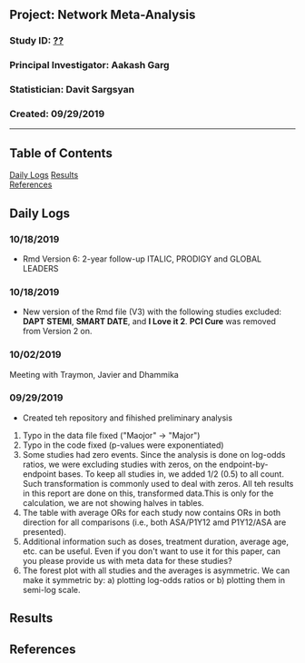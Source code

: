 ##  Project: Network Meta-Analysis
### Study ID: [??](??)
### Principal Investigator: Aakash Garg
### Statistician: Davit Sargsyan 
### Created: 09/29/2019 

---    

## Table of Contents
[Daily Logs](#log) 
[Results](#results)   
[References](#ref)  

## Daily Logs<a name="log"></a>
### 10/18/2019
* Rmd Version 6: 2-year follow-up ITALIC, PRODIGY and GLOBAL LEADERS

### 10/18/2019
* New version of the Rmd file (V3) with the following studies excluded: **DAPT STEMI**, **SMART DATE**, and **I Love it 2**. **PCI Cure** was removed from Version 2 on.

### 10/02/2019
Meeting with Traymon, Javier and Dhammika 

### 09/29/2019
* Created teh repository and fihished preliminary analysis
  
1. Typo in the data file fixed ("Maojor" -> "Major")  
2. Typo in the code fixed (p-values were exponentiated)  
3. Some studies had zero events. Since the analysis is done on log-odds ratios, we were excluding studies with zeros, on the endpoint-by-endpoint bases. To keep all studies in, we added 1/2 (0.5) to all count. Such transformation is commonly used to deal with zeros. All teh results in this report are done on this, transformed data.This is only for the calculation, we are not showing halves in tables.  
4. The table with average ORs for each study now contains ORs in both direction for all comparisons (i.e., both ASA/P1Y12 amd P1Y12/ASA are presented).   
5. Additional information such as doses, treatment duration, average age, etc. can be useful. Even if you don't want to use it for this paper, can you please provide us with meta data for these studies?
6. The forest plot with all studies and the averages is asymmetric. We can make it symmetric by: a) plotting log-odds ratios or b) plotting them in semi-log scale.  
  
## Results<a name="res"></a>

## References<a name="ref"></a>